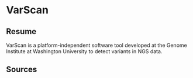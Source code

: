 # VarScan

## Resume

VarScan is a platform-independent software tool developed at the Genome Institute at Washington University to detect variants in NGS data.

## Sources
